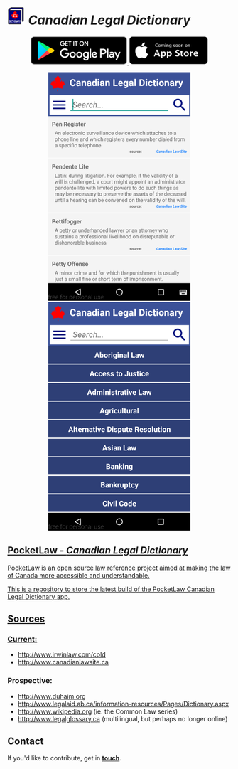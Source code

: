 # <img src="https://github.com/pocket-law/canadian-legal-dictionary/blob/master/screenshots/logos/logo.png" width="40"> <i>Canadian Legal Dictionary</i>

<p align="center">
  <a href="https://play.google.com/store/apps/details?id=org.pocketlaw.cld"><img src="https://github.com/pocket-law/canadian-legal-dictionary/blob/master/screenshots/cs1.png" height="64">
  <img src="https://github.com/pocket-law/canadian-legal-dictionary/blob/master/screenshots/cs2.png" height="64">
</p>

<p align="center">
  <img src="https://github.com/pocket-law/canadian-legal-dictionary/blob/master/screenshots/main2.png" width="320">
  <img src="https://github.com/pocket-law/canadian-legal-dictionary/blob/master/screenshots/cats2.png" width="320">
</p>

## PocketLaw - ***Canadian Legal Dictionary***
PocketLaw is an open source law reference project aimed at making the law of Canada more accessible and understandable.

This is a repository to store the latest build of the PocketLaw Canadian Legal Dictionary app.

## Sources
### Current:
* http://www.irwinlaw.com/cold
* http://www.canadianlawsite.ca

### Prospective:
* http://www.duhaim.org
* http://www.legalaid.ab.ca/information-resources/Pages/Dictionary.aspx
* http://www.wikipedia.org (ie. the Common Law series)
* http://www.legalglossary.ca (multilingual, but perhaps no longer online)

## Contact
If you'd like to contribute, get in <b><a href="mailto:ggdev3@gmail.com">touch</a></b>.
